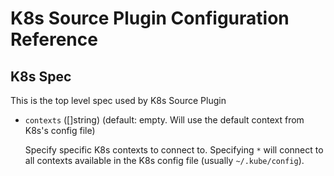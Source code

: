 # K8s Source Plugin Configuration Reference

## K8s Spec

This is the top level spec used by K8s Source Plugin

- `contexts` ([]string) (default: empty. Will use the default context from K8s's config file)

  Specify specific K8s contexts to connect to. Specifying `*` will connect to all contexts available in
  the K8s config file (usually `~/.kube/config`).